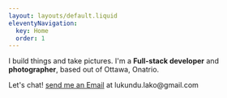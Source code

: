 ```yaml
---
layout: layouts/default.liquid
eleventyNavigation:
  key: Home
  order: 1
---
```

<div class="intro">
<p>
    I build things and take pictures. I'm a <strong>Full-stack developer</strong> and <strong>photographer</strong>, based out of Ottawa, Onatrio. 
</p>
<span> Let's chat! <a href="mailto:lukundu.lako@gmail.com" class="link"> </h2>send me an Email</h2></a> at    lukundu.lako@gmail.com</span> 
</div>

